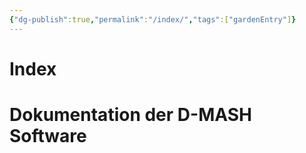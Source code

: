 ```yaml
---
{"dg-publish":true,"permalink":"/index/","tags":["gardenEntry"]}
---
```



# Index


# Dokumentation der D-MASH Software 

